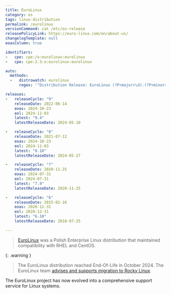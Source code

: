```yaml
---
title: EuroLinux
category: os
tags: linux-distribution
permalink: /eurolinux
versionCommand: cat /etc/os-release
releasePolicyLink: https://euro-linux.com/en/about-us/
changelogTemplate: null
eoasColumn: true

identifiers:
-   cpe: cpe:/o:eurolinux:eurolinux
-   cpe: cpe:2.3:o:eurolinux:eurolinux

auto:
  methods:
  -   distrowatch: eurolinux
      regex: '^Distribution Release: EuroLinux (?P<major>\d).(?P<minor>\d)$'

releases:
-   releaseCycle: "9"
    releaseDate: 2022-06-14
    eoas: 2024-10-23
    eol: 2024-11-03
    latest: "9.4"
    latestReleaseDate: 2024-05-10

-   releaseCycle: "8"
    releaseDate: 2021-07-12
    eoas: 2024-10-23
    eol: 2024-11-03
    latest: "8.10"
    latestReleaseDate: 2024-05-27

-   releaseCycle: "7"
    releaseDate: 2020-11-25
    eoas: 2024-07-31
    eol: 2024-07-31
    latest: "7.9"
    latestReleaseDate: 2020-11-25

-   releaseCycle: "6"
    releaseDate: 2015-02-16
    eoas: 2020-12-31
    eol: 2020-12-31
    latest: "6.10"
    latestReleaseDate: 2018-07-25

---
```


> [EuroLinux](https://euro-linux.com) was a Polish Enterprise Linux distribution
> that maintained compatibility with RHEL and CentOS.

{: .warning }
> The EuroLinux distribution reached End-Of-Life in October 2024. The EuroLinux team
> [advises and supports migration to Rocky Linux](https://docs.euro-linux.com/HowTo/migrate_to_rocky_linux/).

The EuroLinux project has now evolved into a comprehensive support service for Linux systems.
